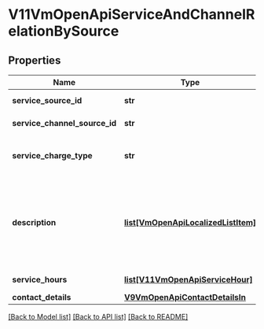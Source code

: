# V11VmOpenApiServiceAndChannelRelationBySource

## Properties
Name | Type | Description | Notes
------------ | ------------- | ------------- | -------------
**service_source_id** | **str** | The external source id for service. | 
**service_channel_source_id** | **str** | The external source id for service channel. | 
**service_charge_type** | **str** | Service charge type. Possible values are: Chargeable, FreeOfCharge or Other | [optional] 
**description** | [**list[VmOpenApiLocalizedListItem]**](VmOpenApiLocalizedListItem.md) | List of localized service channel relationship descriptions. Possible type values are: Description, ChargeTypeAdditionalInfo. (Max.Length: 500 Description). (Max.Length: 500 ChargeTypeAdditionalInfo). | [optional] 
**service_hours** | [**list[V11VmOpenApiServiceHour]**](V11VmOpenApiServiceHour.md) | List of connection related service hours. | [optional] 
**contact_details** | [**V9VmOpenApiContactDetailsIn**](V9VmOpenApiContactDetailsIn.md) |  | [optional] 

[[Back to Model list]](../README.md#documentation-for-models) [[Back to API list]](../README.md#documentation-for-api-endpoints) [[Back to README]](../README.md)

